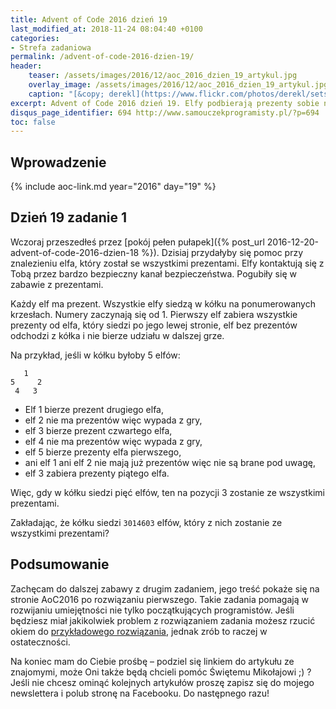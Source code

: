 ```yaml
---
title: Advent of Code 2016 dzień 19
last_modified_at: 2018-11-24 08:04:40 +0100
categories:
- Strefa zadaniowa
permalink: /advent-of-code-2016-dzien-19/
header:
    teaser: /assets/images/2016/12/aoc_2016_dzien_19_artykul.jpg
    overlay_image: /assets/images/2016/12/aoc_2016_dzien_19_artykul.jpg
    caption: "[&copy; derekl](https://www.flickr.com/photos/derekl/sets/72157649148835567)"
excerpt: Advent of Code 2016 dzień 19. Elfy podbierają prezenty sobie nawzajem dasz radę odnaleźć tego, który zostanie z wszystkimi prezentami?
disqus_page_identifier: 694 http://www.samouczekprogramisty.pl/?p=694
toc: false
---
```


## Wprowadzenie

{% include aoc-link.md year="2016" day="19" %}

## Dzień 19 zadanie 1

Wczoraj przeszedłeś przez [pokój pełen pułapek]({% post_url 2016-12-20-advent-of-code-2016-dzien-18 %}). Dzisiaj przydałyby się pomoc przy znalezieniu elfa, który został se wszystkimi prezentami. Elfy kontaktują się z Tobą przez bardzo bezpieczny kanał bezpieczeństwa. Pogubiły się w zabawie z prezentami.

Każdy elf ma prezent. Wszystkie elfy siedzą w kółku na ponumerowanych krzesłach. Numery zaczynają się od 1. Pierwszy elf zabiera wszystkie prezenty od elfa, który siedzi po jego lewej stronie, elf bez prezentów odchodzi z kółka i nie bierze udziału w dalszej grze.

Na przykład, jeśli w kółku byłoby 5 elfów:

       1
    5     2
     4   3

- Elf 1 bierze prezent drugiego elfa,
- elf 2 nie ma prezentów więc wypada z gry,
- elf 3 bierze prezent czwartego elfa,
- elf 4 nie ma prezentów więc wypada z gry,
- elf 5 bierze prezenty elfa pierwszego,
- ani elf 1 ani elf 2 nie mają już prezentów więc nie są brane pod uwagę,
- elf 3 zabiera prezenty piątego elfa.

Więc, gdy w kółku siedzi pięć elfów, ten na pozycji 3 zostanie ze wszystkimi prezentami.

Zakładając, że kółku siedzi `3014603` elfów, który z nich zostanie ze wszystkimi prezentami?

## Podsumowanie

Zachęcam do dalszej zabawy z drugim zadaniem, jego treść pokaże się na stronie AoC2016 po rozwiązaniu pierwszego. Takie zadania pomagają w rozwijaniu umiejętności nie tylko początkujących programistów. Jeśli będziesz miał jakikolwiek problem z rozwiązaniem zadania możesz rzucić okiem do [przykładowego rozwiązania](https://github.com/SamouczekProgramisty/StrefaZadaniowaSamouka/tree/master/05_aoc_2016/src/main/java/pl/samouczekprogramisty/szs/aoc2016/day19), jednak zrób to raczej w ostateczności.

Na koniec mam do Ciebie prośbę – podziel się linkiem do artykułu ze znajomymi, może Oni także będą chcieli pomóc Świętemu Mikołajowi ;) ? Jeśli nie chcesz ominąć kolejnych artykułów proszę zapisz się do mojego newslettera i polub stronę na Facebooku. Do następnego razu!
